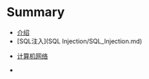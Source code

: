 # Summary

* [介绍](README.md)
* [SQL注入](SQL Injection/SQL_Injection.md)

- [计算机网络](Network/Network.md)

- 